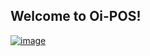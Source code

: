 Welcome to Oi-POS!
---
[![image](https://github.com/LeeYongwoo-kor/oi-pos/assets/75498045/a2017669-c072-44da-95bf-f2806b86f346)](https://heady-prince-088.notion.site/Oi-POS-Project-16ac044a1dbd45828aa758207b080769)
